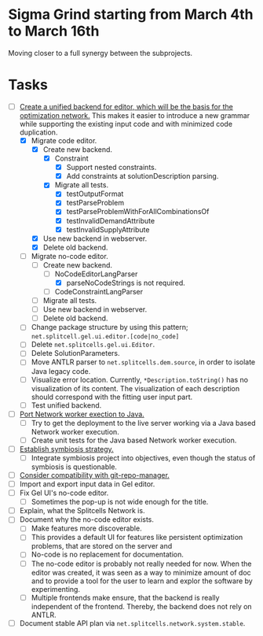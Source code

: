 # Sigma Grind starting from March 4th to March 16th
Moving closer to a full synergy between the subprojects.
# Tasks
* [ ] [Create a unified backend for editor, which will be the basis for the optimization network.](../features/2024-11-13-t37-solve-sport-lesson-assignment.md)
  This makes it easier to introduce a new grammar while supporting the existing input code and with minimized code duplication.
    * [x] Migrate code editor.
        * [x] Create new backend.
            * [x] Constraint
                * [x] Support nested constraints.
                * [x] Add constraints at solutionDescription parsing.
            * [x] Migrate all tests.
                * [x] testOutputFormat
                * [x] testParseProblem
                * [x] testParseProblemWithForAllCombinationsOf
                * [x] testInvalidDemandAttribute
                * [x] testInvalidSupplyAttribute
        * [x] Use new backend in webserver.
        * [x] Delete old backend.
    * [ ] Migrate no-code editor.
        * [ ] Create new backend.
            * [ ] NoCodeEditorLangParser
                * [x] parseNoCodeStrings is not required.
            * [ ] CodeConstraintLangParser
        * [ ] Migrate all tests.
        * [ ] Use new backend in webserver.
        * [ ] Delete old backend.
    * [ ] Change package structure by using this pattern; `net.splitcell.gel.ui.editor.[code|no_code]`
    * [ ] Delete `net.splitcells.gel.ui.Editor`.
    * [ ] Delete SolutionParameters.
    * [ ] Move ANTLR parser to `net.splitcells.dem.source`, in order to isolate Java legacy code.
    * [ ] Visualize error location. Currently, `*Description.toString()` has no visualization of its content.
      The visualization of each description should correspond with the fitting user input part.
    * [ ] Test unified backend.
* [ ] [Port Network worker exection to Java.](../compatibility-portability-and-adaptability/2025-02-25-t59-port-shell-project-to-java-and-the-network-worker.md)
    * [ ] Try to get the deployment to the live server working via a Java based Network worker execution.
    * [ ] Create unit tests for the Java based Network worker execution.
* [ ] [Establish symbiosis strategy.](../cooperation-and-symbiosis/2025-03-01-establish-symbiosis-strategy.md)
    * [ ] Integrate symbiosis project into objectives, even though the status of symbiosis is questionable.
* [ ] [Consider compatibility with git-repo-manager.](../cooperation-and-symbiosis/2022-10-25-consider-compatibility-with-git-repo-manager.md)
* [ ] Import and export input data in Gel editor.
* [ ] Fix Gel UI's no-code editor.
    * [ ] Sometimes the pop-up is not wide enough for the title.
* [ ] Explain, what the Splitcells Network is.
* [ ] Document why the no-code editor exists.
    * [ ] Make features more discoverable.
    * [ ] This provides a default UI for features like persistent optimization problems,
      that are stored on the server and 
    * [ ] No-code is no replacement for documentation.
    * [ ] The no-code editor is probably not really needed for now.
      When the editor was created, it was seen as a way to minimize amount of doc and
      to provide a tool for the user to learn and explor the software by experimenting.
    * [ ] Multiple frontends make ensure, that the backend is really independent of the frontend.
      Thereby, the backend does not rely on ANTLR.
* [ ] Document stable API plan via `net.splitcells.network.system.stable`.